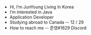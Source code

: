 - Hi, I’m JunYoung Living In Korea
- I’m interested in Java
- Application Developer
- Studying abroad to Canada -- 12 / 29
- How to reach me -- 준영#1629 Discord

<!---
JunYoung0731/JunYoung0731 is a ✨ special ✨ repository because its `README.md` (this file) appears on your GitHub profile.
You can click the Preview link to take a look at your changes.
--->

